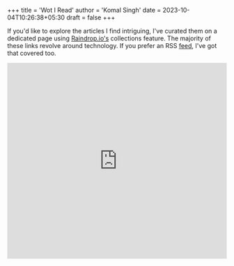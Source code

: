 +++
title = 'Wot I Read'
author = 'Komal Singh'
date = 2023-10-04T10:26:38+05:30
draft = false
+++

If you'd like to explore the articles I find intriguing, I've curated them on a dedicated page using [Raindrop.io's](https://raindrop.io/) collections feature. The majority of these links revolve around technology. If you prefer an RSS [feed](https://raindrop.io/collection/38100057/feed), I've got that covered too.

<iframe style="border: 0; width: 100%; height: 450px;" allowfullscreen frameborder="0" src="https://raindrop.io/komalsingh/wot-i-read-38100057/embed"></iframe>